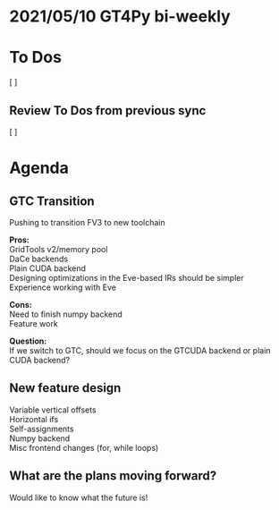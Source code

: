 # 2021/05/10 GT4Py bi-weekly  
  
# To Dos  
[ ]   
## Review To Dos from previous sync  
[ ]   
# Agenda  
## GTC Transition  
  
Pushing to transition FV3 to new toolchain  
  
**Pros:**  
GridTools v2/memory pool  
DaCe backends  
Plain CUDA backend  
Designing optimizations in the Eve-based IRs should be simpler  
Experience working with Eve  
  
**Cons:**  
Need to finish numpy backend  
Feature work  
  
**Question:**  
If we switch to GTC, should we focus on the GTCUDA backend or plain CUDA backend?  
  
  
## New feature design  
  
Variable vertical offsets  
Horizontal ifs  
Self-assignments  
Numpy backend  
Misc frontend changes (for, while loops)  
  
  
## What are the plans moving forward?  
  
Would like to know what the future is!  
  

